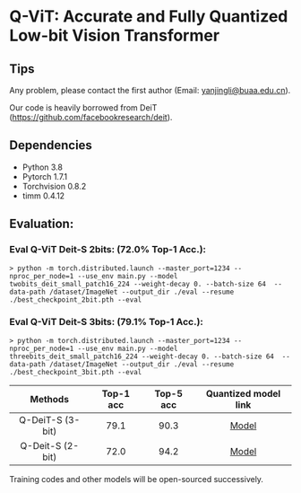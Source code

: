 # Q-ViT: Accurate and Fully Quantized Low-bit Vision Transformer

## Tips

Any problem, please contact the first author (Email: yanjingli@buaa.edu.cn). 

Our code is heavily borrowed from DeiT (https://github.com/facebookresearch/deit).
## Dependencies
* Python 3.8
* Pytorch 1.7.1
* Torchvision 0.8.2
* timm 0.4.12

## Evaluation: 

  ### Eval Q-ViT Deit-S 2bits: (72.0% Top-1 Acc.):
    
    > python -m torch.distributed.launch --master_port=1234 --nproc_per_node=1 --use_env main.py --model twobits_deit_small_patch16_224 --weight-decay 0. --batch-size 64  --data-path /dataset/ImageNet --output_dir ./eval --resume ./best_checkpoint_2bit.pth --eval

  ### Eval Q-ViT Deit-S 3bits: (79.1% Top-1 Acc.):
    
    > python -m torch.distributed.launch --master_port=1234 --nproc_per_node=1 --use_env main.py --model threebits_deit_small_patch16_224 --weight-decay 0. --batch-size 64  --data-path /dataset/ImageNet --output_dir ./eval --resume ./best_checkpoint_3bit.pth --eval
    

| Methods | Top-1 acc | Top-5 acc | Quantized model link |
|:-------:|:---------:|:---------:|:--------------------:|
| Q-DeiT-S (3-bit)  |  79.1     |  90.3     | [Model](https://drive.google.com/file/d/1UbyrKB4h3fx8fsTQboz6IOZBy-utBlq3/view?usp=sharing)  |
| Q-Deit-S (2-bit)  |  72.0     |  94.2     | [Model](https://drive.google.com/file/d/1bcNpJ0Sqt19aJcyCrdmTgqOYCr79HL5f/view?usp=sharing)  |


Training codes and other models will be open-sourced successively.

